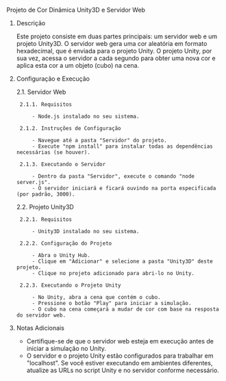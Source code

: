 Projeto de Cor Dinâmica Unity3D e Servidor Web

1. Descrição

    Este projeto consiste em duas partes principais: um servidor web e um projeto Unity3D. O servidor web gera uma cor aleatória em formato hexadecimal, que é enviada para o projeto Unity. O projeto Unity, por sua vez, acessa o servidor a cada segundo para obter uma nova cor e aplica esta cor a um objeto (cubo) na cena.


2. Configuração e Execução

    2.1. Servidor Web

        2.1.1. Requisitos

            - Node.js instalado no seu sistema.

        2.1.2. Instruções de Configuração

            - Navegue até a pasta "Servidor" do projeto.
            - Execute "npm install" para instalar todas as dependências necessárias (se houver).

        2.1.3. Executando o Servidor

            - Dentro da pasta "Servidor", execute o comando "node server.js".
            - O servidor iniciará e ficará ouvindo na porta especificada (por padrão, 3000).


    2.2. Projeto Unity3D

        2.2.1. Requisitos

            - Unity3D instalado no seu sistema.

        2.2.2. Configuração do Projeto

            - Abra o Unity Hub.
            - Clique em "Adicionar" e selecione a pasta "Unity3D" deste projeto.
            - Clique no projeto adicionado para abri-lo no Unity.

        2.2.3. Executando o Projeto Unity

            - No Unity, abra a cena que contém o cubo.
            - Pressione o botão "Play" para iniciar a simulação.
            - O cubo na cena começará a mudar de cor com base na resposta do servidor web.

3. Notas Adicionais

    - Certifique-se de que o servidor web esteja em execução antes de iniciar a simulação no Unity.
    - O servidor e o projeto Unity estão configurados para trabalhar em "localhost". Se você estiver executando em ambientes diferentes, atualize as URLs no script Unity e no servidor conforme necessário.
